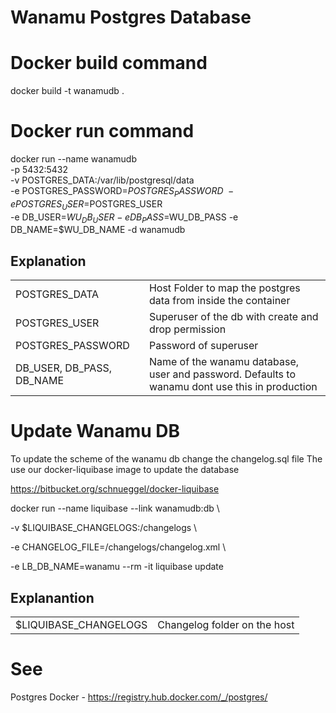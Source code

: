 # Wanamu Postgres Database

# Docker build command

docker build -t wanamudb .

# Docker run command

docker run --name wanamudb \
-p 5432:5432  \
-v POSTGRES_DATA:/var/lib/postgresql/data \
-e POSTGRES_PASSWORD=$POSTGRES_PASSWORD   \
-e POSTGRES_USER=$POSTGRES_USER \
-e DB_USER=$WU_DB_USER
-e DB_PASS=$WU_DB_PASS
-e DB_NAME=$WU_DB_NAME
-d wanamudb


## Explanation
<table>
 <tr>
  <td>POSTGRES_DATA</td>
  <td>Host Folder to map the postgres data from inside the container</td>
 </tr>
 <tr>
  <td>POSTGRES_USER</td>
  <td>Superuser of the db with create and drop permission</td>
 </tr>
  <tr>
   <td>POSTGRES_PASSWORD</td>
   <td>Password of superuser</td>
  </tr>
   <tr>
     <td>DB_USER, DB_PASS, DB_NAME</td>
     <td>Name of the wanamu database, user and password. Defaults to wanamu dont use this in production</td>
    </tr>
</table>

# Update Wanamu DB
 To update the scheme of the wanamu db change the changelog.sql file
 The use our docker-liquibase image to update the database
 
 https://bitbucket.org/schnueggel/docker-liquibase
 

docker run --name liquibase --link wanamudb:db \

 -v $LIQUIBASE_CHANGELOGS:/changelogs \
 
 -e CHANGELOG_FILE=/changelogs/changelog.xml \
 
 -e LB_DB_NAME=wanamu --rm -it liquibase update

## Explanantion
<table>
 <tr>
  <td>$LIQUIBASE_CHANGELOGS</td>
  <td>Changelog folder on the host</td>
 </tr>
</table>

# See

Postgres Docker - https://registry.hub.docker.com/_/postgres/
